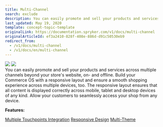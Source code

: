 ```yaml
---
title: Multi-Channel
search: exclude
description: You can easily promote and sell your products and services across multiple channels beyond your store's website, on- and offline.
last_updated: May 19, 2020
template: concept-topic-template
originalLink: https://documentation.spryker.com/v1/docs/multi-channel
originalArticleId: ef3a2410-828f-408e-886d-d91c50530eb9
redirect_from:
  - /v1/docs/multi-channel
  - /v1/docs/en/multi-channel
---
```


<div class='feature-text'>
    <div class='feature-images'>
    <img class="light-mode" src="https://spryker.s3.eu-central-1.amazonaws.com/docs/Document+360/Capabilities+icons/light/Multi-Channel.svg"/>
    <img class="dark-mode" src="https://spryker.s3.eu-central-1.amazonaws.com/docs/Document+360/Capabilities+icons/dark/Multi-Channel.svg"/>
    </div>
    <div class="feature-text-wrap">
You can easily promote and sell your products and services across multiple channels beyond your store's website, on- and offline. Build your Commerce OS with a responsive layout and ensure a smooth shopping experience across multiple devices, too. The responsive layout ensures that all content is displayed correctly across mobile, tablet and desktop devices of any kind. Allow your customers to seamlessly access your shop from any device.
</div>
</div>

**Features:**
<div>
<a class="feature-link" href="/docs/scos/user/features/{{page.version}}/multi-channel/multiple-touchpoints-integration.html">Multiple Touchpoints Integration</a>  
    <a class="feature-link" href="/docs/scos/user/features/{{page.version}}/multi-channel/responsive-design.html">Responsive Design</a>
    <a class="feature-link" href="/docs/scos/user/features/201907.0/multi-channel/multi-theme/multi-theme-feature-overview.html">Multi-Theme</a>
</div>
